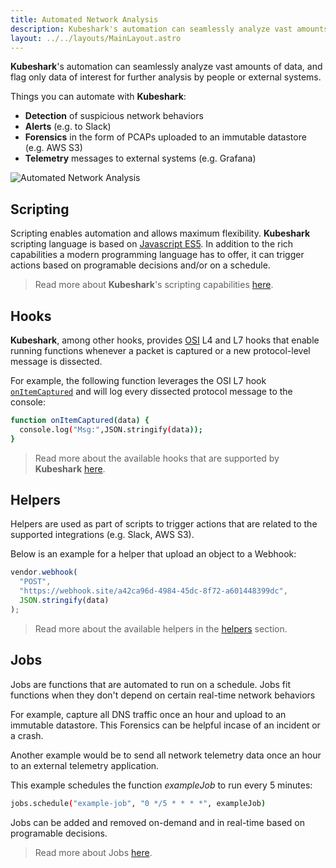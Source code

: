 ```yaml
---
title: Automated Network Analysis
description: Kubeshark's automation can seamlessly analyze vast amounts of data, and send only data of interest for further analysis by people or external systems.
layout: ../../layouts/MainLayout.astro
---
```

**Kubeshark**'s automation can seamlessly analyze vast amounts of data, and flag only data of interest for further analysis by people or external systems.

Things you can automate with **Kubeshark**:

- **Detection** of suspicious network behaviors
- **Alerts** (e.g. to Slack)
- **Forensics** in the form of PCAPs uploaded to an immutable datastore (e.g. AWS S3)
- **Telemetry** messages to external systems (e.g. Grafana)

![Automated Network Analysis](/automation.png)

## Scripting

Scripting enables automation and allows maximum flexibility. **Kubeshark** scripting language is based on [Javascript ES5](https://262.ecma-international.org/5.1/). In addition to the rich capabilities a modern programming language has to offer, it can trigger actions based on programable decisions and/or on a schedule.

> Read more about **Kubeshark**'s scripting capabilities [here](/en/automation_scripting).

## Hooks

**Kubeshark**, among other hooks, provides [OSI](https://en.wikipedia.org/wiki/OSI_model) L4 and L7 hooks that enable running functions whenever a packet is captured or a new protocol-level message is dissected.

For example, the following function leverages the OSI L7 hook [`onItemCaptured`](/en/automation_hooks#onitemcaptureddata-object) and will log every dissected protocol message to the console:

```bash
function onItemCaptured(data) {
  console.log("Msg:",JSON.stringify(data));
}
```
> Read more about the available hooks that are supported by **Kubeshark** [here](/en/automation_hooks).

## Helpers

Helpers are used as part of scripts to trigger actions that are related to the supported integrations (e.g. Slack, AWS S3).

Below is an example for a helper that upload an object to a Webhook:

```js
vendor.webhook(
  "POST",
  "https://webhook.site/a42ca96d-4984-45dc-8f72-a601448399dc",
  JSON.stringify(data)
);
```
> Read more about the available helpers in the [helpers](/en/automation_helpers) section.

## Jobs

Jobs are functions that are automated to run on a schedule. Jobs fit functions when they don't depend on certain real-time network behaviors

For example, capture all DNS traffic once an hour and upload to an immutable datastore. This Forensics can be helpful incase of an incident or a crash.

Another example would be to send all network telemetry data once an hour to an external telemetry application.

This example schedules the function *exampleJob* to run every 5 minutes:

```bash
jobs.schedule("example-job", "0 */5 * * * *", exampleJob)
```
Jobs can be added and removed on-demand and in real-time based on programable decisions.

> Read more about Jobs [here](/en/automation_jobs).
